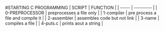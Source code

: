 #STARTING C PROGRAMMING
| SCRIPT | FUNCTION |
| ----- | --------- |
| 0-PREPROCESSOR | preprocesses a file only |
| 1-compiler | pre process a file and compile it |
| 2-assembler | assembles code but not link |
| 3-name | compiles a file |
| 4-puts.c | prints aout a string |
